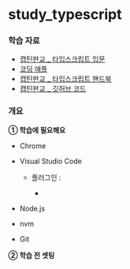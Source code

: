 # study_typescript

### 학습 자료
- [캡틴판교 _ 타입스크립트 입문](https://www.inflearn.com/course/%ED%83%80%EC%9E%85%EC%8A%A4%ED%81%AC%EB%A6%BD%ED%8A%B8-%EC%9E%85%EB%AC%B8)
- [코딩 애플](https://codingapple.com/unit/how-to-install-typescript-in-local-vue-react/?id=11721)
- [캡틴판교 _ 타입스크립트 핸드북](https://joshua1988.github.io/ts/intro.html)
- [캡틴판교 _ 깃허브 코드](https://github.com/joshua1988/learn-typescript)

### 개요
**&#10112; 학습에 필요해요**
- Chrome
- Visual Studio Code

  - 플러그인 :
  
    - 
- Node.js
- nvm
- Git

**&#10113; 학습 전 셋팅**
